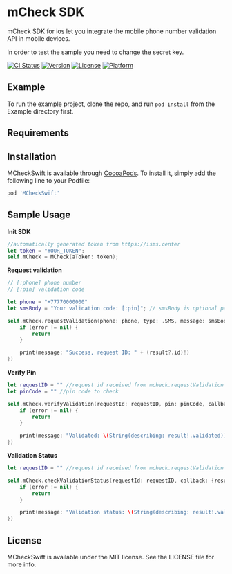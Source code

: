 # mCheck SDK 

mCheck SDK for ios let you integrate the mobile phone number validation API in mobile devices.

In order to test the sample you need to change the secret key.

[![CI Status](https://img.shields.io/travis/Kurdakrx/MCheckSwift.svg?style=flat)](https://travis-ci.org/Kurdakrx/MCheckSwift)
[![Version](https://img.shields.io/cocoapods/v/MCheckSwift.svg?style=flat)](https://cocoapods.org/pods/MCheckSwift)
[![License](https://img.shields.io/cocoapods/l/MCheckSwift.svg?style=flat)](https://cocoapods.org/pods/MCheckSwift)
[![Platform](https://img.shields.io/cocoapods/p/MCheckSwift.svg?style=flat)](https://cocoapods.org/pods/MCheckSwift)

## Example

To run the example project, clone the repo, and run `pod install` from the Example directory first.

## Requirements

## Installation

MCheckSwift is available through [CocoaPods](https://cocoapods.org). To install
it, simply add the following line to your Podfile:

```ruby
pod 'MCheckSwift'
```

## Sample Usage

**Init SDK**
```swift
//automatically generated token from https://isms.center
let token = "YOUR_TOKEN";
self.mCheck = MCheck(aToken: token);
```
**Request validation**
```swift
// [:phone] phone number
// [:pin] validation code

let phone = "+77770000000"
let smsBody = "Your validation code: [:pin]"; // smsBody is optional param, and maybe is null

self.mCheck.requestValidation(phone: phone, type: .SMS, message: smsBody, callback: {result, error -> Void in
    if (error != nil) {
        return
    }

    print(message: "Success, request ID: " + (result?.id)!)
})
```
**Verify Pin**
```swift
let requestID = "" //request id received from mcheck.requestValidation - response.id
let pinCode = "" //pin code to check

self.mCheck.verifyValidation(requestId: requestID, pin: pinCode, callback: {result, error -> Void in
    if (error != nil) {
        return
    }

    print(message: "Validated: \(String(describing: result!.validated))")
})
```
**Validation Status**
```swift
let requestID = "" //request id received from mcheck.requestValidation - response.id

self.mCheck.checkValidationStatus(requestId: requestID, callback: {result, error -> Void in
    if (error != nil) {
        return
    }

    print(message: "Validation status: \(String(describing: result!.validated))")
})
```

## License

MCheckSwift is available under the MIT license. See the LICENSE file for more info.
